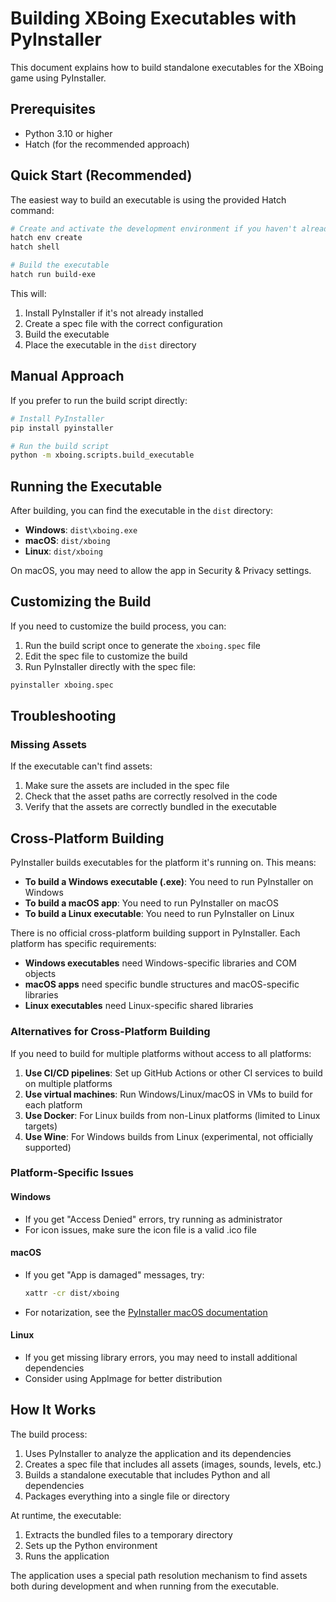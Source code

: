 # Building XBoing Executables with PyInstaller

This document explains how to build standalone executables for the XBoing game using PyInstaller.

## Prerequisites

- Python 3.10 or higher
- Hatch (for the recommended approach)

## Quick Start (Recommended)

The easiest way to build an executable is using the provided Hatch command:

```bash
# Create and activate the development environment if you haven't already
hatch env create
hatch shell

# Build the executable
hatch run build-exe
```

This will:
1. Install PyInstaller if it's not already installed
2. Create a spec file with the correct configuration
3. Build the executable
4. Place the executable in the `dist` directory

## Manual Approach

If you prefer to run the build script directly:

```bash
# Install PyInstaller
pip install pyinstaller

# Run the build script
python -m xboing.scripts.build_executable
```

## Running the Executable

After building, you can find the executable in the `dist` directory:

- **Windows**: `dist\xboing.exe`
- **macOS**: `dist/xboing`
- **Linux**: `dist/xboing`

On macOS, you may need to allow the app in Security & Privacy settings.

## Customizing the Build

If you need to customize the build process, you can:

1. Run the build script once to generate the `xboing.spec` file
2. Edit the spec file to customize the build
3. Run PyInstaller directly with the spec file:

```bash
pyinstaller xboing.spec
```

## Troubleshooting

### Missing Assets

If the executable can't find assets:

1. Make sure the assets are included in the spec file
2. Check that the asset paths are correctly resolved in the code
3. Verify that the assets are correctly bundled in the executable

## Cross-Platform Building

PyInstaller builds executables for the platform it's running on. This means:

- **To build a Windows executable (.exe)**: You need to run PyInstaller on Windows
- **To build a macOS app**: You need to run PyInstaller on macOS
- **To build a Linux executable**: You need to run PyInstaller on Linux

There is no official cross-platform building support in PyInstaller. Each platform has specific requirements:

- **Windows executables** need Windows-specific libraries and COM objects
- **macOS apps** need specific bundle structures and macOS-specific libraries
- **Linux executables** need Linux-specific shared libraries

### Alternatives for Cross-Platform Building

If you need to build for multiple platforms without access to all platforms:

1. **Use CI/CD pipelines**: Set up GitHub Actions or other CI services to build on multiple platforms
2. **Use virtual machines**: Run Windows/Linux/macOS in VMs to build for each platform
3. **Use Docker**: For Linux builds from non-Linux platforms (limited to Linux targets)
4. **Use Wine**: For Windows builds from Linux (experimental, not officially supported)

### Platform-Specific Issues

#### Windows

- If you get "Access Denied" errors, try running as administrator
- For icon issues, make sure the icon file is a valid .ico file

#### macOS

- If you get "App is damaged" messages, try:
  ```bash
  xattr -cr dist/xboing
  ```
- For notarization, see the [PyInstaller macOS documentation](https://pyinstaller.org/en/stable/usage.html#macos)

#### Linux

- If you get missing library errors, you may need to install additional dependencies
- Consider using AppImage for better distribution

## How It Works

The build process:

1. Uses PyInstaller to analyze the application and its dependencies
2. Creates a spec file that includes all assets (images, sounds, levels, etc.)
3. Builds a standalone executable that includes Python and all dependencies
4. Packages everything into a single file or directory

At runtime, the executable:
1. Extracts the bundled files to a temporary directory
2. Sets up the Python environment
3. Runs the application

The application uses a special path resolution mechanism to find assets both during development and when running from the executable.
